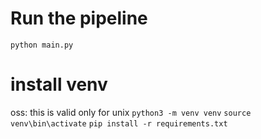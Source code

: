 # Run the pipeline
`python main.py`

# install venv
oss: this is valid only for unix
`python3 -m venv venv`
`source venv\bin\activate`
`pip install -r requirements.txt`

